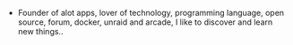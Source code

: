 - Founder of alot apps, lover of technology, programming language, open source, forum, docker, unraid and arcade, I like to discover and learn new things..
  <br>
















































